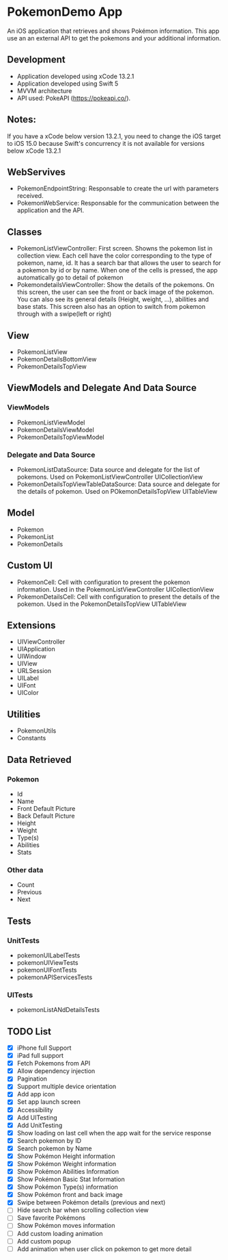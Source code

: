 # PokemonDemo App

An iOS application that retrieves and shows Pokémon information. This app use an an external API to get the pokemons and your additional information.

## Development

- Application developed using xCode 13.2.1
- Application developed using Swift 5 
- MVVM architecture
- API used: PokeAPI (https://pokeapi.co/).

## Notes:
If you have a xCode below version 13.2.1, you need to change the iOS target to iOS 15.0 because Swift's concurrency it is not available for versions below xCode 13.2.1 

## WebServives

- PokemonEndpointString: Responsable to create the url with parameters received.
- PokemonWebService: Responsable for the communication between the application and the API.

## Classes

- PokemonListViewController: First screen. Showns the pokemon list in collection view. Each cell have the color corresponding to the type of pokemon, name, id. It has a search bar that allows the user to search for a pokemon by id or by name. When one of the cells is pressed, the app automatically go to detail of pokemon
- PokemondetailsViewController: Show the details of the pokemons. On this screen, the user can see the front or back image of the pokemon. You can also see its general details (Height, weight, ...), abilities and base stats. This screen also has an option to switch from pokemon through with a swipe(left or right)

## View

- PokemonListView
- PokemonDetailsBottomView
- PokemonDetailsTopView

## ViewModels and Delegate And Data Source

### ViewModels

- PokemonListViewModel
- PokemonDetailsViewModel
- PokemonDetailsTopViewModel

### Delegate and Data Source

- PokemonListDataSource: Data source and delegate for the list of pokemons. Used on PokemonListViewController UICollectionView
- PokemonDetailsTopViewTableDataSource: Data source and delegate for the details of pokemon. Used on POkemonDetailsTopView UITableView

## Model

- Pokemon
- PokemonList
- PokemonDetails

## Custom UI

- PokemonCell: Cell with configuration to present the pokemon information. Used in the PokemonListViewController UICollectionView  
- PokemonDetailsCell: Cell with configuration to present the details of the pokemon. Used in the PokemonDetailsTopView UITableView

## Extensions

- UIViewController
- UIApplication
- UIWindow
- UIView
- URLSession
- UILabel
- UIFont
- UIColor

## Utilities

- PokemonUtils
- Constants

## Data Retrieved

### Pokemon

- Id
- Name
- Front Default Picture
- Back Default Picture
- Height
- Weight
- Type(s)
- Abilities
- Stats

### Other data

- Count
- Previous
- Next

## Tests

### UnitTests

- pokemonUILabelTests
- pokemonUIViewTests
- pokemonUIFontTests
- pokemonAPIServicesTests

### UITests

- pokemonListANdDetailsTests

## TODO List

- [x] iPhone full Support
- [x] iPad full support
- [x] Fetch Pokemons from API
- [x] Allow dependency injection
- [x] Pagination
- [x] Support multiple device orientation
- [x] Add app icon
- [x] Set app launch screen
- [x] Accessibility
- [x] Add UITesting
- [x] Add UnitTesting
- [x] Show loading on last cell when the app wait for the service response
- [x] Search pokemon by ID
- [x] Search pokemon by Name
- [x] Show Pokémon Height information
- [x] Show Pokémon Weight information
- [x] Show Pokémon Abilities Information
- [x] Show Pokémon Basic Stat Information
- [x] Show Pokémon Type(s) information
- [x] Show Pokémon front and back image
- [x] Swipe between Pokémon details (previous and next)
- [ ] Hide search bar when scrolling collection view
- [ ] Save favorite Pokémons
- [ ] Show Pokémon moves information
- [ ] Add custom loading animation 
- [ ] Add custom popup
- [ ] Add animation when user click on pokemon to get more detail
